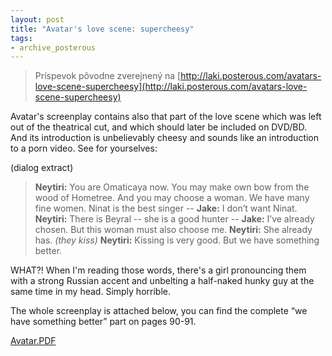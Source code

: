 ```yaml
---
layout: post
title: "Avatar's love scene: supercheesy"
tags:
- archive_posterous
---
```

> Príspevok pôvodne zverejnený na [http://laki.posterous.com/avatars-love-scene-supercheesy](http://laki.posterous.com/avatars-love-scene-supercheesy)

Avatar's screenplay contains also that part of the love scene which was left out of the theatrical cut, and which should later be included on DVD/BD. And its introduction is unbelievably cheesy and sounds like an introduction to a porn video. See for yourselves:

(dialog extract)

> **Neytiri:** You are Omaticaya now. You may make own bow from the wood of Hometree. And you may choose a woman. We have many fine women. Ninat is the best singer --
> **Jake:** I don’t want Ninat.
> **Neytiri:** There is Beyral -- she is a good hunter --
> **Jake:** I’ve already chosen. But this woman must also choose me.
> **Neytiri:** She already has.
> *(they kiss)*
> **Neytiri:** Kissing is very good. But we have something better.

WHAT?! When I'm reading those words, there's a girl pronouncing them with a strong Russian accent and unbelting a half-naked hunky guy at the same time in my head. Simply horrible.

The whole screenplay is attached below, you can find the complete “we have something better” part on pages 90-91.

[Avatar.PDF](/media/2010/Avatar.PDF)